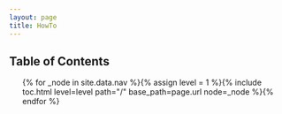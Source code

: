 ```yaml
---
layout: page
title: HowTo
---
```


## Table of Contents

<ol>
{% for _node in site.data.nav %}{% assign level = 1 %}{% include toc.html level=level path="/" base_path=page.url node=_node %}{% endfor %}
</ol>
